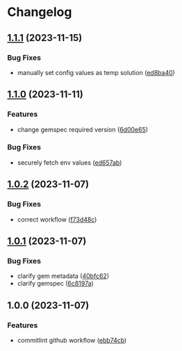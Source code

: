 # Changelog

## [1.1.1](https://github.com/dmspelma/rs_api/compare/v1.1.0...v1.1.1) (2023-11-15)


### Bug Fixes

* manually set config values as temp solution ([ed8ba40](https://github.com/dmspelma/rs_api/commit/ed8ba405754f603a543de0b2413516dd2c709818))

## [1.1.0](https://github.com/dmspelma/rs_api/compare/v1.0.2...v1.1.0) (2023-11-11)


### Features

* change gemspec required version ([6d00e65](https://github.com/dmspelma/rs_api/commit/6d00e654a551e190890cf12e29a5b41e7ed163ab))


### Bug Fixes

* securely fetch env values ([ed657ab](https://github.com/dmspelma/rs_api/commit/ed657ab34e5efd7509dc0e3f7c75765bef47db02))

## [1.0.2](https://github.com/dmspelma/rs_api/compare/v1.0.1...v1.0.2) (2023-11-07)


### Bug Fixes

* correct workflow ([f73d48c](https://github.com/dmspelma/rs_api/commit/f73d48cb990ba8a469f5f888124fd9cf1e543ff6))

## [1.0.1](https://github.com/dmspelma/rs_api/compare/v1.0.0...v1.0.1) (2023-11-07)


### Bug Fixes

* clarify gem metadata ([40bfc62](https://github.com/dmspelma/rs_api/commit/40bfc624a937e7bce25c07be657fad2777f8110f))
* clarify gemspec ([6c8197a](https://github.com/dmspelma/rs_api/commit/6c8197aa9e17ae51379c002f9095b3efc8aafca2))

## 1.0.0 (2023-11-07)


### Features

* commitlint github workflow ([ebb74cb](https://github.com/dmspelma/rs_api/commit/ebb74cb313af34fb3be5257fe8c661b1a81c0ece))
